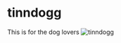 # tinndogg
This is for the dog lovers
![tinndogg](https://github.com/JohnnyLouisTech/tinndogg/assets/29494723/e0ceb8e8-489a-4522-ada9-ad310f78229b)
